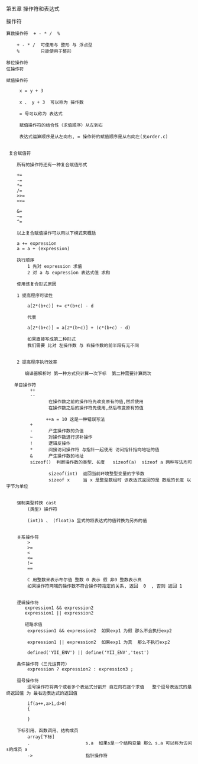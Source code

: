 第五章 操作符和表达式


操作符

    算数操作符  + - * /  %

        + - * /  可使用与 整形 与 浮点型
        %        只能使用于整形

    移位操作符
    位操作符

    赋值操作符

         x = y + 3

         x 、 y + 3  可以称为 操作数

         = 号可以称为 表达式

         赋值操作符的结合性（求值顺序）从左到右

         表达式运算顺序是从左向右, = 操作符的赋值顺序是从右向左(见order.c)


     复合赋值符

        所有的操作符还有一种复合赋值形式

        +=
        -=
        *=
        /=
        >>=
        <<=

        &=
        ~=
        ^=

        以上复合赋值操作可以用以下模式来概括

        a += expression
        a = a + (expression)

        执行顺序
            1 先对 expression 求值
            2 对 a 与 expression 表达式值 求和

        使用该复合形式原因

        1 提高程序可读性

            a[2*(b+c)] += c*(b+c) - d

            代表

            a[2*(b+c)] = a[2*(b+c)] + (c*(b+c) - d)

            如果直接写成第二种形式
            我们需要 比对 左操作数 与 右操作数的前半段有无不同


        2 提高程序执行效率

           编译器解析时 第一种方式只计算一次下标  第二种需要计算两次

       单目操作符
             ++
             --
                    在操作数之前的操作符先改变原有的值,然后使用
                    在操作数之后的操作符先使用,然后改变原有的值

                   ++a = 10 这是一种错误写法
             +
             -      产生操作数的负值
             ~      对操作数进行求补操作
             !      逻辑反操作
             *      间接访问操作符 与指针一起使用 访问指针指向地址的值
             &      产生操作数的地址
             sizeof()  判断操作数的类型、长度   sizeof(a)  sizeof a 两种写法均可

                    sizeof(int)  返回当前环境整型变量的字节数
                    sizeof x     当 x 是整型数组时 该表达式返回的是 数组的长度 以字节为单位


        强制类型转换 cast
            (类型) 操作符

            (int)b 、 (float)a 显式的将表达式的值转换为另外的值


        关系操作符
            >
            >=
            <
            <=
            !=
            ==

            C 用整数来表示布尔值 整数 0 表示 假 非0 整数表示真
            如果操作符两端的操作数不符合操作符指定的关系, 返回  0  , 否则 返回 1


        逻辑操作符
           expression1 && expression2
           expression1 || expression2

           短路求值
            expression1 && expression2  如果exp1 为假 那么不会执行exp2

            expression1 || expression2  如果exp1 为真  那么不执行exp2

            defined('YII_ENV') || define('YII_ENV','test')

        条件操作符（三元运算符）
            expression ? expression2 : expression3 ;

        逗号操作符
            逗号操作符将两个或者多个表达式分割开 自左向右逐个求值   整个逗号表达式的最终返回值 为 最右边表达式的返回值

            if(a++,a>1,d>0)
            {

            }

        下标引用、函数调用、结构成员
            array[下标]
            .                     s.a  如果s是一个结构变量 那么 s.a 可以称为访问 s的成员 a
            ->                    指针操作符
